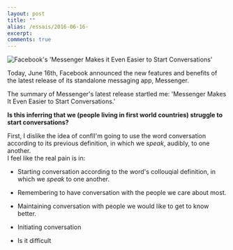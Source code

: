 ```yaml
---
layout: post
title: ""
alias: /essais/2016-06-16-
excerpt: 
comments: true
---
```

![Facebook's 'Messenger Makes it Even Easier to Start Conversations' ](/assets/images/facebook-messenger-conversations.png)

Today, June 16th, Facebook announced the new features and benefits of the latest release of its standalone messaging app, Messenger.

The summary of Messenger's latest release startled me: 'Messenger Makes It Even Easier to Start Conversations.'

**Is this inferring that we (people living in first world countries) struggle to start conversations?**

First, I dislike the idea of conflI'm going to use the word conversation according to its previous definition, in which we _speak_, audibly, to one another.  
I feel like the real pain is in:
* Starting conversation according to the word's collouqial definition, in which we _speak_ to one another.  
* Remembering to have conversation with the people we care about most.  
* Maintaining conversation with people we would like to get to know better.  
* Initiating conversation


* Is it difficult 